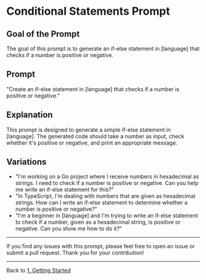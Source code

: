 # Conditional Statements Prompt

## Goal of the Prompt

The goal of this prompt is to generate an if-else statement in [language] that checks if a number is positive or negative.

## Prompt

"Create an if-else statement in [language] that checks if a number is positive or negative."

## Explanation

This prompt is designed to generate a simple if-else statement in [language]. The generated code should take a number as input, check whether it's positive or negative, and print an appropriate message.

## Variations

- "I'm working on a Go project where I receive numbers in hexadecimal as strings. I need to check if a number is positive or negative. Can you help me write an if-else statement for this?"
- "In TypeScript, I'm dealing with numbers that are given as hexadecimal strings. How can I write an if-else statement to determine whether a number is positive or negative?"
- "I'm a beginner in [language] and I'm trying to write an if-else statement to check if a number, given as a hexadecimal string, is positive or negative. Can you show me how to do it?"

---

If you find any issues with this prompt, please feel free to open an issue or submit a pull request. Thank you for your contribution!

---

Back to [1. Getting Started](./1_getting_started.md)
